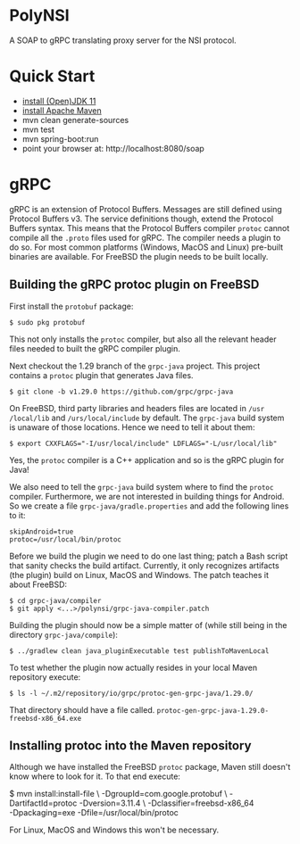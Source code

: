# PolyNSI

A SOAP to gRPC translating proxy server for the NSI protocol.

# Quick Start

* [install (Open)JDK 11](https://openjdk.java.net/)
* [install Apache Maven](http://maven.apache.org/install.html})
* mvn clean generate-sources
* mvn test
* mvn spring-boot:run
* point your browser at: http://localhost:8080/soap

# gRPC

gRPC is an extension of Protocol Buffers. Messages are still defined using
Protocol Buffers v3. The service definitions though, extend the Protocol
Buffers syntax. This means that the Protocol Buffers compiler `protoc`
cannot compile all the `.proto` files used for gRPC. The compiler needs a
plugin to do so. For most common platforms (Windows, MacOS and Linux)
pre-built binaries are available. For FreeBSD the plugin needs to be
built locally.

## Building the gRPC protoc plugin on FreeBSD

First install the `protobuf` package:

    $ sudo pkg protobuf
    
This not only installs the `protoc` compiler, but also all the relevant
header files needed to built the gRPC compiler plugin.

Next checkout the 1.29 branch of the `grpc-java` project. This project
contains a `protoc` plugin that generates Java files.

    $ git clone -b v1.29.0 https://github.com/grpc/grpc-java
    
On FreeBSD, third party libraries and headers files are located in `/usr
/local/lib` and `/urs/local/include` by default. The `grpc-java` build
system is unaware of those locations. Hence we need to tell it about them:

    $ export CXXFLAGS="-I/usr/local/include" LDFLAGS="-L/usr/local/lib"
    
Yes, the `protoc` compiler is a C++ application and so is the gRPC
plugin for Java!
 
We also need to tell the `grpc-java` build system where to find the
`protoc` compiler. Furthermore, we are not interested in building things
for Android. So we create a file `grpc-java/gradle.properties` and add
the following lines to it:
 
    skipAndroid=true
    protoc=/usr/local/bin/protoc
    
Before we build the plugin we need to do one last thing; patch a
Bash script that sanity checks the build artifact. Currently, it only
recognizes artifacts (the plugin) build on Linux, MacOS and
Windows. The patch teaches it about FreeBSD:

    $ cd grpc-java/compiler
    $ git apply <...>/polynsi/grpc-java-compiler.patch
 
Building the plugin should now be a simple matter of (while still being
in the directory `grpc-java/compile`):

    $ ../gradlew clean java_pluginExecutable test publishToMavenLocal

To test whether the plugin now actually resides in your local Maven 
repository execute:

    $ ls -l ~/.m2/repository/io/grpc/protoc-gen-grpc-java/1.29.0/
    
That directory should have a file called.
`protoc-gen-grpc-java-1.29.0-freebsd-x86_64.exe`

## Installing protoc into the Maven repository

Although we have installed the FreeBSD `protoc` package, Maven still
doesn't know where to look for it. To that end execute:

   $ mvn install:install-file \ 
        -DgroupId=com.google.protobuf \ 
        -DartifactId=protoc -Dversion=3.11.4 \ 
        -Dclassifier=freebsd-x86_64 \
        -Dpackaging=exe -Dfile=/usr/local/bin/protoc

For Linux, MacOS and Windows this won't be necessary.
